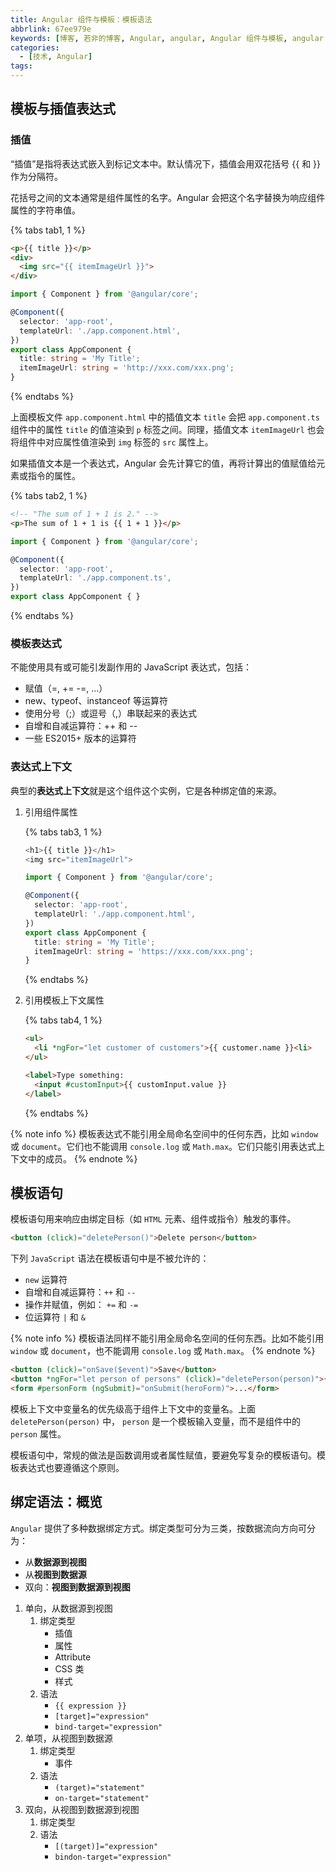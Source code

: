 ```yaml
---
title: Angular 组件与模板：模板语法
abbrlink: 67ee979e
keywords: [博客, 若非的博客, Angular, angular, Angular 组件与模板, angular 组件与模板, Angular 模板语法, angular 模板语法, Angular 组件, Angular 模板, angular 组件, angular 模板]
categories:
  - [技术, Angular]
tags:
---
```


## 模板与插值表达式

### 插值

“插值”是指将表达式嵌入到标记文本中。默认情况下，插值会用双花括号 {{ 和 }} 作为分隔符。

<!-- more -->

花括号之间的文本通常是组件属性的名字。Angular 会把这个名字替换为响应组件属性的字符串值。

{% tabs tab1, 1 %}
<!-- tab app.component.html -->
``` HTML
<p>{{ title }}</p>
<div>
  <img src="{{ itemImageUrl }}">
</div>
```
<!-- endtab -->
<!-- tab app.component.ts -->
``` TypeScript
import { Component } from '@angular/core';

@Component({
  selector: 'app-root',
  templateUrl: './app.component.html',
})
export class AppComponent {
  title: string = 'My Title';
  itemImageUrl: string = 'http://xxx.com/xxx.png';
}
```
<!-- endtab -->
{% endtabs %}

上面模板文件 `app.component.html` 中的插值文本 `title` 会把 `app.component.ts` 组件中的属性 `title` 的值渲染到 `p` 标签之间。同理，插值文本 `itemImageUrl` 也会将组件中对应属性值渲染到 `img` 标签的 `src` 属性上。

如果插值文本是一个表达式，Angular 会先计算它的值，再将计算出的值赋值给元素或指令的属性。

{% tabs tab2, 1 %}
<!-- tab app.component.html -->
``` HTML
<!-- "The sum of 1 + 1 is 2." -->
<p>The sum of 1 + 1 is {{ 1 + 1 }}</p>
```
<!-- endtab -->
<!-- tab app.component.ts -->
``` TypeScript
import { Component } from '@angular/core';

@Component({
  selector: 'app-root',
  templateUrl: './app.component.ts',
})
export class AppComponent { }
```
<!-- endtab -->
{% endtabs %}

### 模板表达式

不能使用具有或可能引发副作用的 JavaScript 表达式，包括：

- 赋值（=, += -=, ...）
- new、typeof、instanceof 等运算符
- 使用分号（;）或逗号（,）串联起来的表达式
- 自增和自减运算符：++ 和 --
- 一些 ES2015+ 版本的运算符

### 表达式上下文

典型的**表达式上下文**就是这个组件这个实例，它是各种绑定值的来源。

1. 引用组件属性

    {% tabs tab3, 1 %}
    <!-- tab app.component.html -->
    ``` TypeScript
    <h1>{{ title }}</h1>
    <img src="itemImageUrl">
    ```
    <!-- endtab -->
    <!-- tab app.component.ts -->
    ``` TypeScript
    import { Component } from '@angular/core';

    @Component({
      selector: 'app-root',
      templateUrl: './app.component.html',
    })
    export class AppComponent {
      title: string = 'My Title';
      itemImageUrl: string = 'https://xxx.com/xxx.png';
    }
    ```
    <!-- endtab -->
    {% endtabs %}

2. 引用模板上下文属性

    {% tabs tab4, 1 %}
    <!-- tab app.component.html(template input value) -->
    ``` HTML
    <ul>
      <li *ngFor="let customer of customers">{{ customer.name }}<li>
    </ul>
    ```
    <!-- endtab -->
    <!-- tab app.component.html(template reference value) -->
    ``` HTML
    <label>Type something:
      <input #customInput>{{ customInput.value }}
    </label>
    ```
    <!-- endtab -->
    {% endtabs %}

{% note info %}
  模板表达式不能引用全局命名空间中的任何东西，比如 `window` 或 `document`。它们也不能调用 `console.log` 或 `Math.max`。它们只能引用表达式上下文中的成员。
{% endnote %}

## 模板语句

模板语句用来响应由绑定目标（如 `HTML` 元素、组件或指令）触发的事件。

``` HTML app.component.html
<button (click)="deletePerson()">Delete person</button>
```

下列 `JavaScript` 语法在模板语句中是不被允许的：

- `new` 运算符
- 自增和自减运算符：`++` 和 `--`
- 操作并赋值，例如： `+=` 和 `-=`
- 位运算符 `|` 和 `&`

{% note info %}
  模板语法同样不能引用全局命名空间的任何东西。比如不能引用 `window` 或 `document`，也不能调用 `console.log` 或 `Math.max`。
{% endnote %}

``` HTML 模板上下文和组件上下文中变量名的优先级
<button (click)="onSave($event)">Save</button>
<button *ngFor="let person of persons" (click)="deletePerson(person)">{{ person.name }}</button>
<form #personForm (ngSubmit)="onSubmit(heroForm)">...</form>
```

模板上下文中变量名的优先级高于组件上下文中的变量名。上面 `deletePerson(person)` 中， `person` 是一个模板输入变量，而不是组件中的 `person` 属性。

模板语句中，常规的做法是函数调用或者属性赋值，要避免写复杂的模板语句。模板表达式也要遵循这个原则。

## 绑定语法：概览

`Angular` 提供了多种数据绑定方式。绑定类型可分为三类，按数据流向方向可分为：

- 从**数据源到视图**
- 从**视图到数据源**
- 双向：**视图到数据源到视图**

1. 单向，从数据源到视图
    1. 绑定类型
        - 插值
        - 属性
        - Attribute
        - CSS 类
        - 样式
    2. 语法
        - `{{ expression }}`
        - `[target]="expression"`
        - `bind-target="expression"`
2. 单项，从视图到数据源
    1. 绑定类型
        - 事件
    2. 语法
        - `(target)="statement"`
        - `on-target="statement"`
3. 双向，从视图到数据源到视图
    1. 绑定类型
    2. 语法
        - `[(target)]="expression"`
        - `bindon-target="expression"`
